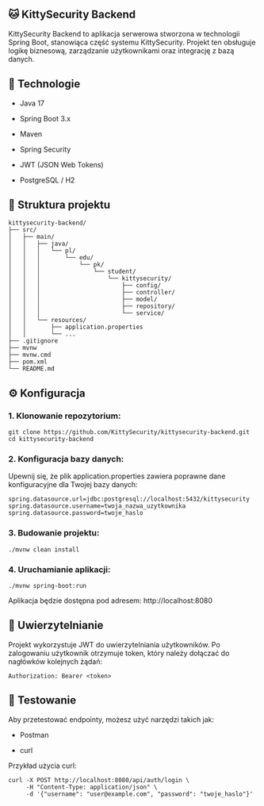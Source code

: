## 🐱 KittySecurity Backend
KittySecurity Backend to aplikacja serwerowa stworzona w technologii Spring Boot, stanowiąca część systemu KittySecurity. Projekt ten obsługuje logikę biznesową, zarządzanie użytkownikami oraz integrację z bazą danych.

## 🚀 Technologie
- Java 17

- Spring Boot 3.x

- Maven

- Spring Security

- JWT (JSON Web Tokens)

- PostgreSQL / H2

## 📁 Struktura projektu
```
kittysecurity-backend/
├── src/
│   ├── main/
│   │   ├── java/
│   │   │   └── pl/
│   │   │       └── edu/
│   │   │           └── pk/
│   │   │               └── student/
│   │   │                   └── kittysecurity/
│   │   │                       ├── config/
│   │   │                       ├── controller/
│   │   │                       ├── model/
│   │   │                       ├── repository/
│   │   │                       └── service/
│   │   └── resources/
│   │       ├── application.properties
│   │       └── ...
├── .gitignore
├── mvnw
├── mvnw.cmd
├── pom.xml
└── README.md                           
```
## ⚙️ Konfiguracja
### 1. Klonowanie repozytorium:
```
git clone https://github.com/KittySecurity/kittysecurity-backend.git
cd kittysecurity-backend
```
### 2. Konfiguracja bazy danych:

Upewnij się, że plik application.properties zawiera poprawne dane konfiguracyjne dla Twojej bazy danych:
```
spring.datasource.url=jdbc:postgresql://localhost:5432/kittysecurity
spring.datasource.username=twoja_nazwa_uzytkownika
spring.datasource.password=twoje_haslo
```
### 3. Budowanie projektu:
```
./mvnw clean install
```
### 4. Uruchamianie aplikacji:
```
./mvnw spring-boot:run
```
Aplikacja będzie dostępna pod adresem: http://localhost:8080

## 🔐 Uwierzytelnianie
Projekt wykorzystuje JWT do uwierzytelniania użytkowników. Po zalogowaniu użytkownik otrzymuje token, który należy dołączać do nagłówków kolejnych żądań:
```
Authorization: Bearer <token>
```
## 🧪 Testowanie
Aby przetestować endpointy, możesz użyć narzędzi takich jak:

- Postman

- curl

Przykład użycia curl:
```
curl -X POST http://localhost:8080/api/auth/login \
     -H "Content-Type: application/json" \
     -d '{"username": "user@example.com", "password": "twoje_haslo"}'
```
